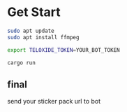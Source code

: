 # Get Start

```bash
sudo apt update
sudo apt install ffmpeg

export TELOXIDE_TOKEN=YOUR_BOT_TOKEN

cargo run
```

## final
send your sticker pack url to bot